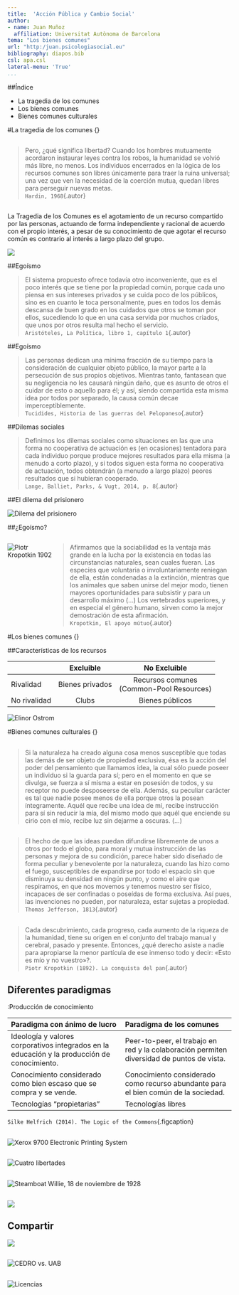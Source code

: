 ```yaml
---
title:  'Acción Pública y Cambio Social'
author:
- name: Juan Muñoz
  affiliation: Universitat Autònoma de Barcelona
tema: "Los bienes comunes"
url: "http:/juan.psicologiasocial.eu"
bibliography: diapos.bib
csl: apa.csl
lateral-menu: 'True'
...
```


##Índice

* La tragedia de los comunes
* Los bienes comunes
* Bienes comunes culturales

#La tragedia de los comunes {}

##

>Pero, ¿qué significa libertad? Cuando los hombres mutuamente acordaron instaurar leyes contra los robos, la humanidad se volvió más libre, no menos. Los individuos encerrados en la lógica de los recursos comunes son libres únicamente para traer la ruina universal; una vez que ven la necesidad de la coerción mutua, quedan libres para perseguir nuevas metas.\
`Hardin, 1968`{.autor}

##

La Tragedia de los Comunes es el agotamiento  de un recurso compartido por las personas, actuando de forma independiente y racional de acuerdo con el propio interés, a pesar de su conocimiento de que agotar el recurso común es contrario al interés a largo plazo del grupo.

![](imagenes-bienes-comunes/TragedyOfTheCommons.png)

##Egoísmo

>El sistema propuesto ofrece todavía otro inconveniente, que es el poco interés que se tiene por la propiedad común, porque cada uno piensa en sus intereses privados y se cuida poco de los públicos, sino es en cuanto le toca personalmente, pues en todos los demás descansa de buen grado en los cuidados que otros se toman por ellos, sucediendo lo que en una casa servida por muchos criados, que unos por otros resulta mal hecho el servicio.\
`Aristóteles, La Política, libro 1, capítulo 1`{.autor}

##Egoísmo

>Las personas dedican una mínima fracción de su tiempo para la consideración de cualquier objeto público, la mayor parte a la persecución de sus propios objetivos. Mientras tanto, fantasean que su negligencia no les causará ningún daño, que es asunto de otros el cuidar de esto o aquello para él; y así, siendo compartida esta misma idea por todos por separado, la causa común decae imperceptiblemente.\
`Tucidides, Historia de las guerras del Peloponeso`{.autor}

##Dilemas sociales

>Definimos los dilemas sociales como situaciones en las que una forma no cooperativa de actuación es (en ocasiones) tentadora para cada individuo porque produce mejores resultados para ella misma (a menudo a corto plazo), y si todos siguen esta forma no cooperativa de actuación, todos obtendrán (a menudo a largo plazo) peores resultados que si hubieran cooperado.\
`Lange, Balliet, Parks, & Vugt, 2014, p. 8`{.autor}

##El dilema del prisionero

![Dilema del prisionero](imagenes-bienes-comunes/DilemaPrisionero.jpg)

##¿Egoísmo?

<div id="column1" style="float:left; margin:0; width:20%;">

![Piotr Kropotkin\
1902](imagenes-bienes-comunes/Kropotkin.jpg)

</div>

<div id="column1" style="float:left; margin:0; width:80%;">

>Afirmamos que la sociabilidad es la ventaja más grande en la lucha por la existencia en todas las circunstancias naturales, sean cuales fueran. Las especies que voluntaria o involuntariamente reniegan de ella, están condenadas a la extinción, mientras que los animales que saben unirse del mejor modo, tienen mayores oportunidades para subsistir y para un desarrollo máximo (…)  Los vertebrados superiores, y en especial el género humano, sirven como la mejor demostración de esta afirmación.\
`Kropotkin, El apoyo mútuo`{.autor}

</div>

#Los bienes comunes {}

##Características de los recursos

|              |    Excluible    |                No Excluible                 |
|:-------------|:---------------:|:-------------------------------------------:|
| Rivalidad    | Bienes privados | Recursos comunes<br>(Common-Pool Resources) |
| No rivalidad |      Clubs      |               Bienes públicos               |

![Elinor Ostrom](imagenes-bienes-comunes/Ostrom.jpg)

#Bienes comunes culturales {}

##

>Si la naturaleza ha creado alguna cosa menos susceptible que todas las demás  de ser objeto de propiedad exclusiva, ésa es la acción del poder del pensamiento que llamamos idea, la cual sólo puede poseer un individuo si la guarda para sí; pero en el momento en que se divulga, se fuerza a sí misma a estar en posesión de todos, y su receptor no puede desposeerse de ella. Además, su peculiar carácter es tal que nadie posee menos de ella porque otros la posean íntegramente. Aquél que recibe una idea de mí, recibe instrucción para sí sin reducir la mía, del mismo modo que aquél que enciende su cirio con el mío, recibe luz sin dejarme a oscuras. (...)

##

>El hecho de que las ideas puedan difundirse libremente de unos a otros por todo el globo, para moral y mutua instrucción de las personas y mejora de su condición, parece haber sido diseñado de forma peculiar y benevolente por la naturaleza, cuando las hizo como el fuego, susceptibles de expandirse por todo el espacio sin que disminuya su densidad en ningún punto, y como el aire que respiramos, en que nos movemos y tenemos nuestro ser físico, incapaces de ser confinadas o poseídas de forma exclusiva. Así pues, las invenciones no pueden, por naturaleza, estar sujetas a propiedad.\
`Thomas Jefferson, 1813`{.autor}

##

>Cada descubrimiento, cada progreso, cada aumento de la riqueza de la humanidad, tiene su origen en el conjunto del trabajo manual y cerebral, pasado y presente. Entonces, ¿qué derecho asiste a nadie para apropiarse la menor partícula de ese inmenso todo y decir: «Esto es mío y no vuestro»?.\
`Piotr Kropotkin (1892). La conquista del pan`{.autor}

## Diferentes paradigmas

:Producción de conocimiento

| Paradigma con ánimo de lucro                                                                 | Paradigma de los comunes                                                                  |
|:---------------------------------------------------------------------------------------------|:------------------------------------------------------------------------------------------|
| Ideología y valores corporativos integrados en la educación y la producción de conocimiento. | Peer-to-peer, el trabajo en red y la colaboración permiten diversidad de puntos de vista. |
| Conocimiento considerado como bien escaso que se compra y se vende.                          | Conocimiento considerado como recurso abundante para el bien común de la sociedad.        |
| Tecnologías “propietarias”                                                                   | Tecnologías libres                                                                        |

`Silke Helfrich (2014). The Logic of the Commons`{.figcaption}

##

![Xerox 9700 Electronic Printing System](imagenes-bienes-comunes/Impresora.png)

##

![Cuatro libertades](imagenes-bienes-comunes/CuatroLibertades.jpg)

##

![Steamboat Willie, 18 de noviembre de 1928](imagenes-bienes-comunes/Mickey.jpg)

##

![](imagenes-bienes-comunes/Disney.jpg)

## Compartir
![](imagenes-bienes-comunes/Compartir.jpg)

##

![CEDRO vs. UAB](imagenes-bienes-comunes/CEDRO-UAB.jpg)

##

![Licencias](imagenes-bienes-comunes/CreativeCommons.jpg)
